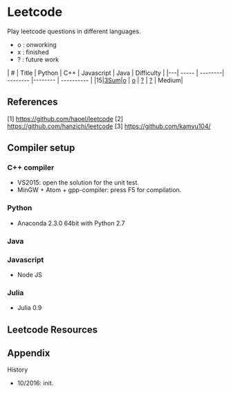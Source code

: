 # Leetcode
Play leetcode questions in different languages.
* o : onworking
* x : finished
* ? : future work



| # | Title | Python | C++ | Javascript | Java | Difficulty |
|---| ----- | --------| -------- |--------  | ---------- |
|15|[3Sum](https://leetcode.com/problems/3sum/)|[o]() |  [o](./Easy/3sum/3Sum.cpp) | [?](./Easy/3sum/) | [?]() | Medium|

## References
[1] https://github.com/haoel/leetcode
[2] https://github.com/hanzichi/leetcode
[3] https://github.com/kamyu104/

## Compiler setup

### C++ compiler
* VS2015: open the solution for the unit test.
* MinGW + Atom + gpp-compiler: press F5 for compilation.

### Python
* Anaconda 2.3.0 64bit with Python 2.7

### Java

### Javascript
* Node JS

### Julia
* Julia 0.9

## Leetcode Resources

## Appendix
History
* 10/2016: init.
